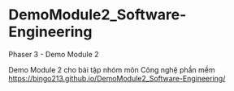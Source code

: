 # DemoModule2_Software-Engineering
Phaser 3 - Demo Module 2


Demo Module 2 cho bài tập nhóm môn Công nghệ phần mềm
https://bingo213.github.io/DemoModule2_Software-Engineering/
